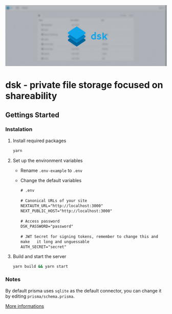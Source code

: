 <p align="center">
  <img src="assets/cover.jpg" />
</p>

# dsk - private file storage focused on shareability

## Gettings Started

### Instalation

1. Install required packages
   ```sh
   yarn
   ```

2. Set up the environment variables

   - Rename `.env-example` to `.env` 

   - Change the default variables

     ```env
     # .env
     
     # Canonical URLs of your site
     NEXTAUTH_URL="http://localhost:3000"
     NEXT_PUBLIC_HOST="http://localhost:3000"
  
     # Access password
     DSK_PASSWORD="password"
  
     # JWT Secret for signing tokens, remember to change this and make   it long and unguessable
     AUTH_SECRET="secret"
     ```

3. Build and start the server
   ```sh
   yarn build && yarn start
   ```

### Notes

By default prisma uses `sqlite` as the default connector, you can change it by editing `prisma/schema.prisma`.

[More informations](https://www.prisma.io/docs/concepts/database-connectors)